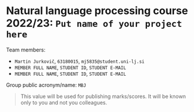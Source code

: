 # Natural language processing course 2022/23: `Put name of your project here`

Team members:
 * `Martin Jurkovič`, `63180015`, `mj5835@student.uni-lj.si`
 * `MEMBER FULL NAME`, `STUDENT ID`, `STUDENT E-MAIL`
 * `MEMBER FULL NAME`, `STUDENT ID`, `STUDENT E-MAIL`
 
Group public acronym/name: `MBJ`
 > This value will be used for publishing marks/scores. It will be known only to you and not you colleagues.

